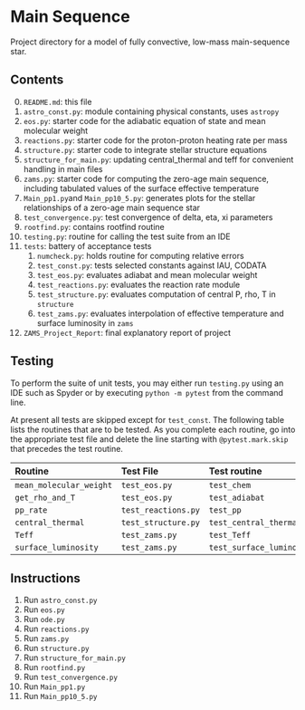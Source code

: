 Main Sequence
=============

Project directory for a model of fully convective, low-mass main-sequence star.

Contents
--------

0. `README.md`: this file
1. `astro_const.py`: module containing physical constants, uses `astropy`
2. `eos.py`: starter code for the adiabatic equation of state and mean molecular weight
3. `reactions.py`: starter code for the proton-proton heating rate per mass
4. `structure.py`: starter code to integrate stellar structure equations
5. `structure_for_main.py`: updating central_thermal and teff for convenient handling in main files
6. `zams.py`: starter code for computing the zero-age main sequence, including tabulated values of the surface effective temperature
7. `Main_pp1.py`and `Main_pp10_5.py`: generates plots for the stellar relationships of a zero-age main sequence star
8. `test_convergence.py`: test convergence of delta, eta, xi parameters
9. `rootfind.py`: contains rootfind routine
10. `testing.py`: routine for calling the test suite from an IDE
11. `tests`: battery of acceptance tests
    1. `numcheck.py`: holds routine for computing relative errors
    2. `test_const.py`: tests selected constants against IAU, CODATA
    3. `test_eos.py`: evaluates adiabat and mean molecular weight
    4. `test_reactions.py`: evaluates the reaction rate module
    5. `test_structure.py`: evaluates computation of central P, rho, T in `structure`
    6. `test_zams.py`: evaluates interpolation of effective temperature and surface luminosity in `zams`
12. `ZAMS_Project_Report`: final explanatory report of project

Testing
-------

To perform the suite of unit tests, you may either run `testing.py` using an IDE such as Spyder or by executing `python -m pytest` from the command line.

At present all tests are skipped except for `test_const`. The following table lists the routines that are to be tested.  As you complete each routine, go into the appropriate test file and delete the line starting with `@pytest.mark.skip` that precedes the test routine.

| Routine | Test File | Test routine |
| :------- | :--------- | :------------ |
| `mean_molecular_weight` | `test_eos.py` | `test_chem` |
| `get_rho_and_T` | `test_eos.py` | `test_adiabat` |
| `pp_rate` | `test_reactions.py` | `test_pp` |
| `central_thermal` | `test_structure.py` |  `test_central_thermal` |
| `Teff` | `test_zams.py` | `test_Teff` |
| `surface_luminosity` | `test_zams.py` | `test_surface_luminosity` |

Instructions
------------

1. Run `astro_const.py`
2. Run `eos.py`
3. Run `ode.py`
4. Run `reactions.py`
5. Run `zams.py`
6. Run `structure.py`
7. Run `structure_for_main.py`
8. Run `rootfind.py`
9. Run `test_convergence.py`
10. Run `Main_pp1.py`
11. Run `Main_pp10_5.py`
